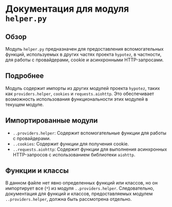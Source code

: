 # Документация для модуля `helper.py`

## Обзор

Модуль `helper.py` предназначен для предоставления вспомогательных функций, используемых в других частях проекта `hypotez`, в частности, для работы с провайдерами, cookie и асинхронными HTTP-запросами.

## Подробнее

Модуль содержит импорты из других модулей проекта `hypotez`, таких как `providers.helper`, `cookies` и `requests.aiohttp`. Это обеспечивает возможность использования функциональности этих модулей в текущем модуле.

## Импортированные модули

- `..providers.helper`: Содержит вспомогательные функции для работы с провайдерами.
- `..cookies`: Содержит функции для получения cookie.
- `..requests.aiohttp`: Содержит функции для выполнения асинхронных HTTP-запросов с использованием библиотеки `aiohttp`.

## Функции и классы

В данном файле нет явно определенных функций или классов, но он импортирует все (`*`) из модуля `..providers.helper`. Следовательно, документация для функций и классов, предоставляемых модулем `..providers.helper`, должна быть рассмотрена отдельно.
